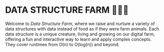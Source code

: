 # DATA STRUCTURE FARM 🧑‍🌾🐄

Welcome to *Data Structure Farm*, where we raise and nurture a variety of data structures with data instead of food as if they were farm animals. Each data structure is a unique creature, living and growing on our digital farm, offering a fun and interactive way to learn and apply complex concepts. They cover runtimes from O(n) to O(log(n)) and beyond.
